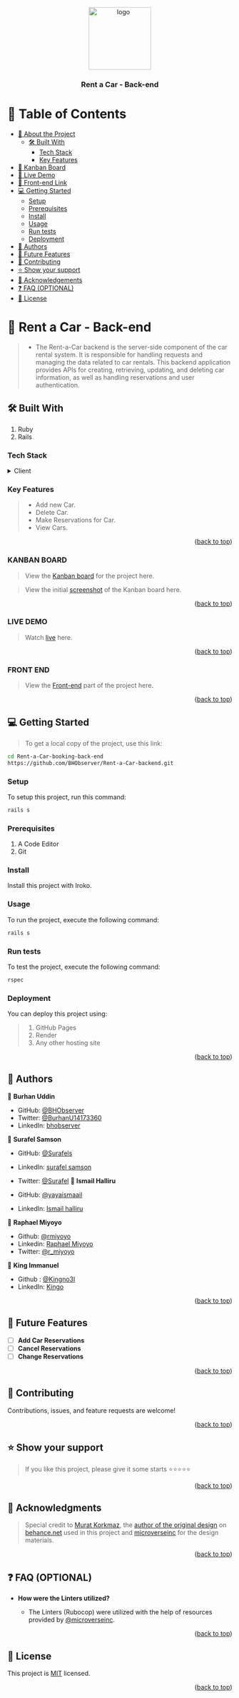 <a name="readme-top"></a>

<div align="center">

 <!-- LOGO -->

  <img src="./app/assets/images/" alt="logo" width="140"  height="auto" />
  <br/>

<!-- MAIN HEADING -->

  <h3><b>Rent a Car - Back-end</b></h3>

</div>

<!-- TABLE OF CONTENTS -->
# 📗 Table of Contents

- [📖 About the Project](#about-project)
  - [🛠 Built With](#built-with)
    - [Tech Stack](#tech-stack)
    - [Key Features](#key-features)
- [📝 Kanban Board](#kanban-board)
- [🚀 Live Demo](#live-demo)
- [🚀 Front-end Link](#front-end)
- [💻 Getting Started](#getting-started)
  - [Setup](#setup)
  - [Prerequisites](#prerequisites)
  - [Install](#install)
  - [Usage](#usage)
  - [Run tests](#run-tests)
  - [Deployment](#deployment)
- [👥 Authors](#authors)
- [🔭 Future Features](#future-features)
- [🤝 Contributing](#contributing)
- [⭐️ Show your support](#support)
- [🙏 Acknowledgements](#acknowledgements)
- [❓ FAQ (OPTIONAL)](#faq)
- [📝 License](#license)

<!-- INTRO -->
# 📖 Rent a Car - Back-end <a name="about-project"></a>

> - The Rent-a-Car backend is the server-side component of the car rental system. It is responsible for handling requests and managing the data related to car rentals. This backend application provides APIs for creating, retrieving, updating, and deleting car information, as well as handling reservations and user authentication.

## 🛠 Built With <a name="built-with"></a>
1. Ruby
2. Rails

### Tech Stack <a name="tech-stack"></a>

<details>
  <summary>Client</summary>
  <ul>
    <li><a href="https://www.ruby-lang.org/en/">Ruby</a></li>
    <li><a href="https://rubyonrails.org/">Rails</a></li>
  </ul>
</details>

<!-- Features -->

### Key Features <a name="key-features"></a>

> - Add new Car.
> - Delete Car.
> - Make Reservations for Car.
> - View Cars.


<p align="right">(<a href="#readme-top">back to top</a>)</p>

<!-- KANBAN BOARD -->

### KANBAN BOARD

> View the [Kanban board](https://github.com/users/BHObserver/projects/8) for the project here.

> View the initial [screenshot](https://github.com/BHObserver/Rent-a-Car-frontend/issues/2) of the Kanban board here.


<p align="right">(<a href="#readme-top">back to top</a>)</p>

<!-- LIVE DEMO -->

### LIVE DEMO

> Watch [live]() here.


<p align="right">(<a href="#readme-top">back to top</a>)</p>

<!-- FRONT END -->

### FRONT END

> View the [Front-end](https://github.com/BHObserver/Rent-a-Car-frontend.git) part of the project here.

<p align="right">(<a href="#readme-top">back to top</a>)</p>

<!-- GETTING STARTED -->

## 💻 Getting Started <a name="getting-started"></a>

> To get a local copy of the project, use this link:
> 
```sh
cd Rent-a-Car-booking-back-end
https://github.com/BHObserver/Rent-a-Car-backend.git
```

<!-- SETUP -->
### Setup

To setup this project, run this command:

```sh
rails s
```
### Prerequisites

1. A Code Editor
2. Git

<!-- INSTALL -->
### Install

Install this project with Iroko.

### Usage

To run the project, execute the following command:

```sh
rails s
```
### Run tests
To test the project, execute the following command:
```sh
rspec
```
### Deployment

You can deploy this project using:
>1. GitHub Pages
>2. Render
>3. Any other hosting site

<p align="right">(<a href="#readme-top">back to top</a>)</p>

<!-- AUTHORS -->
## 👥 Authors <a name="authors"></a>

👤 **Burhan Uddin**

- GitHub: [@BHObserver](https://github.com/BHObserver)
- Twitter: [@BurhanU14173360](https://twitter.com/BurhanU14173360)
- LinkedIn: [bhobserver](https://www.linkedin.com/in/bhobserver)

👤 **Surafel Samson**

- GitHub: [@Surafels](https://github.com/Surafels)
- LinkedIn: [surafel samson](https://www.linkedin.com/in/surafel-samson-4b2635267/)
- Twitter: [@Surafel](https://twitter.com/SurafelSamson2)
👤 **Ismail Halliru**

- GitHub: [@yayaismaail ](https://github.com/yayaismaail)
- LinkedIn: [Ismail halliru](https://www.linkedin.com/mwlite/in/ismail-halliru-muhammad-2a8453127)

👤 **Raphael Miyoyo**

- Github: [@rmiyoyo](https://github.com/rmiyoyo)
- Linkedin: [Raphael Miyoyo](https://www.linkedin.com/in/raphael-miyoyo/)
- Twitter: [@r_miyoyo](https://twitter.com/r_miyoyo)

👤 **King Immanuel**

- Github : [@Kingno3l ](https://github.com/kingno3l)
- LinkedIn: [Kingo](https://www.linkedin.com/in/kingno3l/)

<p align="right">(<a href="#readme-top">back to top</a>)</p>

## 🔭 Future Features <a name="future-features"></a>
- [ ] **Add Car Reservations**
- [ ] **Cancel Reservations**
- [ ] **Change Reservations**

<p align="right">(<a href="#readme-top">back to top</a>)</p>

<!-- CONTRIBUTION -->
## 🤝 Contributing <a name="contributing"></a>

Contributions, issues, and feature requests are welcome!

<p align="right">(<a href="#readme-top">back to top</a>)</p>

<!--SUPPORT -->

## ⭐️ Show your support <a name="support"></a>

> If you like this project, please give it some starts ⭐️⭐️⭐️⭐️⭐️

<p align="right">(<a href="#readme-top">back to top</a>)</p>

<!-- ACKNOWLEDGEMENTS -->
## 🙏 Acknowledgments <a name="acknowledgements"></a>

> Special credit to [Murat Korkmaz](https://www.behance.net/muratk), the [author of the original design](https://www.behance.net/gallery/26425031/Vespa-Responsive-Redesign) on [behance.net](https://www.behance.net/) used in this project and [microverseinc](https://github.com/microverseinc) for the design materials.

<p align="right">(<a href="#readme-top">back to top</a>)</p>

<!-- FAQS -->
## ❓ FAQ (OPTIONAL) <a name="faq"></a>

- **How were the Linters  utilized?**

  - The Linters (Rubocop) were utilized  with the help of resources provided by [@microverseinc](https://github.com/microverseinc).

<p align="right">(<a href="#readme-top">back to top</a>)</p>

<!-- LICENSE -->

## 📝 License <a name="license"></a>

This project is [MIT](./LICENSE) licensed.

<p align="right">(<a href="#readme-top">back to top</a>)</p>
